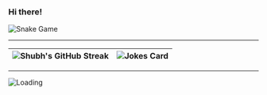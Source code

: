 ### Hi there!

![Snake Game](https://scorchy38.github.io/scorchy38/github-contribution-grid-snake.svg)

---

| ![Shubh's GitHub Streak](https://github-readme-streak-stats-eight.vercel.app?user=scorchy38&theme=dark) | ![Jokes Card](https://readme-jokes.vercel.app/api) |
| --- | --- |

---

<img align="left" src = "https://profile-counter.glitch.me/scorchy38/count.svg" alt ="Loading">
